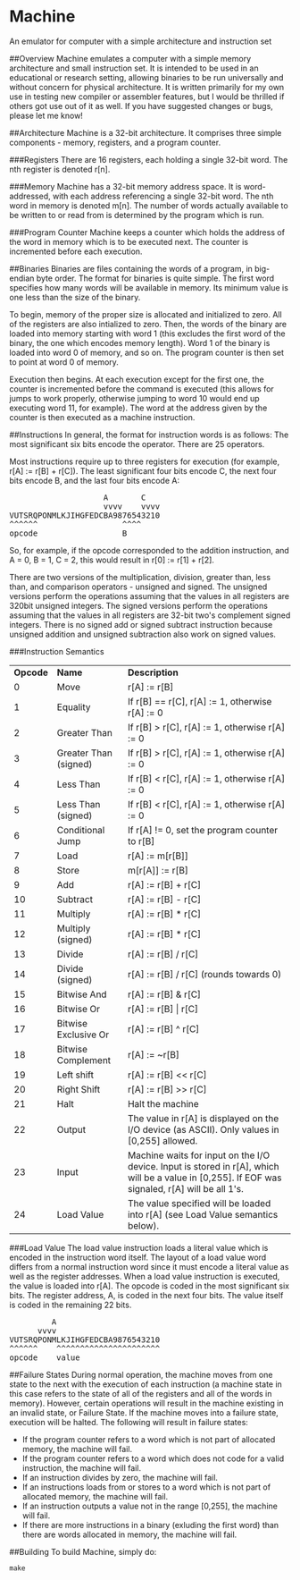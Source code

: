 <!--
Copyright 2013 The Authors. All rights reserved.
Use of this source code is governed by a BSD-style
license that can be found in the LICENSE file.
-->

Machine
=======

An emulator for computer with a simple architecture and instruction set

##Overview
Machine emulates a computer with a simple memory architecture and small instruction set. It is intended to be used in an educational or research setting, allowing binaries to be run universally and without concern for physical architecture. It is written primarily for my own use in testing new compiler or assembler features, but I would be thrilled if others got use out of it as well. If you have suggested changes or bugs, please let me know!

##Architecture
Machine is a 32-bit architecture. It comprises three simple components - memory, registers, and a program counter.

###Registers
There are 16 registers, each holding a single 32-bit word. The nth register is denoted r[n].

###Memory
Machine has a 32-bit memory address space. It is word-addressed, with each address referencing a single 32-bit word. The nth word in memory is denoted m[n]. The number of words actually available to be written to or read from is determined by the program which is run.

###Program Counter
Machine keeps a counter which holds the address of the word in memory which is to be executed next. The counter is incremented before each execution.

##Binaries
Binaries are files containing the words of a program, in big-endian byte order. The format for binaries is quite simple. The first word specifies how many words will be available in memory. Its minimum value is one less than the size of the binary.

To begin, memory of the proper size is allocated and initialized to zero. All of the registers are also intialized to zero. Then, the words of the binary are loaded into memory starting with word 1 (this excludes the first word of the binary, the one which encodes memory length). Word 1 of the binary is loaded into word 0 of memory, and so on. The program counter is then set to point at word 0 of memory.

Execution then begins. At each execution except for the first one, the counter is incremented before the command is executed (this allows for jumps to work properly, otherwise jumping to word 10 would end up executing word 11, for example). The word at the address given by the counter is then executed as a machine instruction.

##Instructions
In general, the format for instruction words is as follows:
The most significant six bits encode the operator. There are 25 operators.

Most instructions require up to three registers for execution (for example, r[A] := r[B] + r[C]). The least significant four bits encode C, the next four bits encode B, and the last four bits encode A:

<pre>
                    A       C
                    vvvv    vvvv
VUTSRQPONMLKJIHGFEDCBA9876543210
^^^^^^                  ^^^^
opcode                  B
</pre>

So, for example, if the opcode corresponded to the addition instruction, and A = 0, B = 1, C = 2, this would result in r[0] := r[1] + r[2].

There are two versions of the multiplication, division, greater than, less than, and comparison operators - unsigned and signed. The unsigned versions perform the operations assuming that the values in all registers are 320bit unsigned integers. The signed versions perform the operations assuming that the values in all registers are 32-bit two's complement signed integers. There is no signed add or signed subtract instruction because unsigned addition and unsigned subtraction also work on signed values.

###Instruction Semantics

<table>
	<tr>
		<td><b>Opcode</b></td><td><b>Name</b></td><td><b>Description</b></td>
	</tr>
	<tr>
		<td>0</td><td>Move</td><td>r[A] := r[B]</td>
  	</tr>
	<tr>
		<td>1</td><td>Equality</td><td>If r[B] == r[C], r[A] := 1, otherwise r[A] := 0</td>
	</tr>
	<tr>
		<td>2</td><td>Greater Than</td><td>If r[B] &gt; r[C], r[A] := 1, otherwise r[A] := 0</td>
	</tr>
	<tr>
		<td>3</td><td>Greater Than (signed)</td><td>If r[B] &gt; r[C], r[A] := 1, otherwise r[A] := 0</td>
	</tr>
	<tr>
		<td>4</td><td>Less Than</td><td>If r[B] &lt; r[C], r[A] := 1, otherwise r[A] := 0</td>
	</tr>
	<tr>
		<td>5</td><td>Less Than (signed)</td><td>If r[B] &lt; r[C], r[A] := 1, otherwise r[A] := 0</td>
	</tr>
	<tr>
		<td>6</td><td>Conditional Jump</td><td>If r[A] != 0, set the program counter to r[B]</td>
	</tr>
	<tr>
		<td>7</td><td>Load</td><td>r[A] := m[r[B]]</td>
	</tr>
	<tr>
		<td>8</td><td>Store</td><td>m[r[A]] := r[B]</td>
	</tr>
	<tr>
		<td>9</td><td>Add</td><td>r[A] := r[B] + r[C]</td>
	</tr>
	<tr>
		<td>10</td><td>Subtract</td><td>r[A] := r[B] - r[C]</td>
	</tr>
	<tr>
		<td>11</td><td>Multiply</td><td>r[A] := r[B] * r[C]</td>
	</tr>
	<tr>
		<td>12</td><td>Multiply (signed)</td><td>r[A] := r[B] * r[C]</td>
	</tr>
	<tr>
		<td>13</td><td>Divide</td><td>r[A] := r[B] / r[C]</td>
	</tr>
	<tr>
		<td>14</td><td>Divide (signed)</td><td>r[A] := r[B] / r[C] (rounds towards 0)</td>
	</tr>
	<tr>
		<td>15</td><td>Bitwise And</td><td>r[A] := r[B] & r[C]</td>
	</tr>
	<tr>
		<td>16</td><td>Bitwise Or</td><td>r[A] := r[B] | r[C]</td>
	</tr>
	<tr>
		<td>17</td><td>Bitwise Exclusive Or</td><td>r[A] := r[B] ^ r[C]</td>
	</tr>
	<tr>
		<td>18</td><td>Bitwise Complement</td><td>r[A] := ~r[B]</td>
	</tr>
	<tr>
		<td>19</td><td>Left shift</td><td>r[A] := r[B] &lt;&lt; r[C]</td>
	</tr>
	<tr>
		<td>20</td><td>Right Shift</td><td>r[A] := r[B] &gt;&gt; r[C]</td>
	</tr>
	<tr>
		<td>21</td><td>Halt</td><td>Halt the machine</td>
	</tr>
	<tr>
		<td>22</td><td>Output</td><td>The value in r[A] is displayed on the I/O device (as ASCII). Only values in [0,255] allowed.</td>
	</tr>
	<tr>
		<td>23</td><td>Input</td><td>Machine waits for input on the I/O device. Input is stored in r[A], which will be a value in [0,255]. If EOF was signaled, r[A] will be all 1's.</td>
	</tr>
	<tr>
		<td>24</td><td>Load Value</td><td>The value specified will be loaded into r[A] (see Load Value semantics below).</td>
	</tr>
</table>

###Load Value
The load value instruction loads a literal value which is encoded in the instruction word itself. The layout of a load value word differs from a normal instruction word since it must encode a literal value as well as the register addresses. When a load value instruction is executed, the value is loaded into r[A]. The opcode is coded in the most significant six bits. The register address, A, is coded in the next four bits. The value itself is coded in the remaining 22 bits.

<pre>
         A
      vvvv
VUTSRQPONMLKJIHGFEDCBA9876543210
^^^^^^    ^^^^^^^^^^^^^^^^^^^^^^
opcode    value
</pre>

##Failure States
During normal operation, the machine moves from one state to the next with the execution of each instruction (a machine state in this case refers to the state of all of the registers and all of the words in memory). However, certain operations will result in the machine existing in an invalid state, or Failure State. If the machine moves into a failure state, execution will be halted. The following will result in failure states:
* If the program counter refers to a word which is not part of allocated memory, the machine will fail.
* If the program counter refers to a word which does not code for a valid instruction, the machine will fail.
* If an instruction divides by zero, the machine will fail.
* If an instructions loads from or stores to a word which is not part of allocated memory, the machine will fail.
* If an instruction outputs a value not in the range [0,255], the machine will fail.
* If there are more instructions in a binary (exluding the first word) than there are words allocated in memory, the machine will fail.

##Building
To build Machine, simply do:
```shell
make
```
